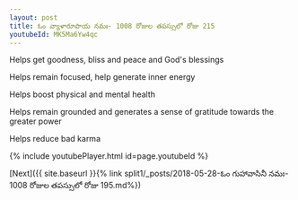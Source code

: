 ```yaml
---
layout: post
title: ఓం వ్యాళారూపాయ నమః- 1008 రోజుల తపస్సులో రోజు 215
youtubeId: MK5Ma6Yw4qc
---
```

 
 
Helps get goodness, bliss and peace and God's blessings
 
Helps remain focused, help generate inner energy 
 
Helps boost physical and mental health 
 
Helps remain grounded and generates a sense of gratitude towards the greater power 
 
Helps reduce bad karma
 
 
 
 


{% include youtubePlayer.html id=page.youtubeId %}
 
[Next]({{ site.baseurl }}{% link  split1/_posts/2018-05-28-ఓం గుహావాసినీ నమః- 1008 రోజుల తపస్సులో రోజు 195.md%})
 
